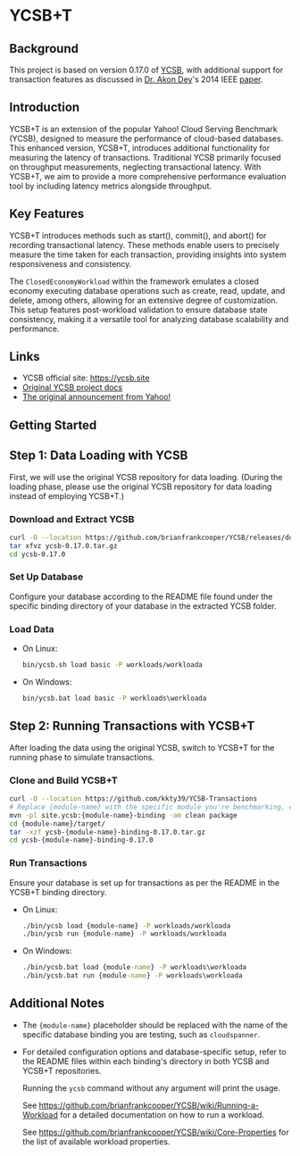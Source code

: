 <!--
Copyright (c) 2010 Yahoo! Inc., 2012 - 2016 YCSB contributors.
All rights reserved.

Licensed under the Apache License, Version 2.0 (the "License"); you
may not use this file except in compliance with the License. You
may obtain a copy of the License at

http://www.apache.org/licenses/LICENSE-2.0

Unless required by applicable law or agreed to in writing, software
distributed under the License is distributed on an "AS IS" BASIS,
WITHOUT WARRANTIES OR CONDITIONS OF ANY KIND, either express or
implied. See the License for the specific language governing
permissions and limitations under the License. See accompanying
LICENSE file.
-->

YCSB+T
====================================

Background
-----
This project is based on version 0.17.0 of [YCSB](https://github.com/brianfrankcooper/YCSB/releases/tag/0.17.0), with additional support for transaction features as discussed in [Dr. Akon Dey](https://www.linkedin.com/in/akon-dey)'s 2014 IEEE [paper](https://ieeexplore.ieee.org/document/6818330). 

Introduction
-----
YCSB+T is an extension of the popular Yahoo! Cloud Serving Benchmark (YCSB), designed to measure the performance of cloud-based databases. This enhanced version, YCSB+T, introduces additional functionality for measuring the latency of transactions. Traditional YCSB primarily focused on throughput measurements, neglecting transactional latency. With YCSB+T, we aim to provide a more comprehensive performance evaluation tool by including latency metrics alongside throughput.

Key Features
-----
YCSB+T introduces methods such as start(), commit(), and abort() for recording transactional latency. These methods enable users to precisely measure the time taken for each transaction, providing insights into system responsiveness and consistency.

The `ClosedEconomyWorkload` within the framework emulates a closed economy executing database operations such as create, read, update, and delete, among others, allowing for an extensive degree of customization. This setup features post-workload validation to ensure database state consistency, making it a versatile tool for analyzing database scalability and performance.

Links
-----
* YCSB official site: https://ycsb.site
* [Original YCSB project docs](https://github.com/brianfrankcooper/YCSB/wiki)
* [The original announcement from Yahoo!](https://labs.yahoo.com/news/yahoo-cloud-serving-benchmark/)

Getting Started
---------------

## Step 1: Data Loading with YCSB

First, we will use the original YCSB repository for data loading. (During the loading phase, please use the original YCSB repository for data loading instead of employing YCSB+T.)

### Download and Extract YCSB

```sh
curl -O --location https://github.com/brianfrankcooper/YCSB/releases/download/0.17.0/ycsb-0.17.0.tar.gz
tar xfvz ycsb-0.17.0.tar.gz
cd ycsb-0.17.0
```

### Set Up Database

Configure your database according to the README file found under the specific binding directory of your database in the extracted YCSB folder.

### Load Data

- On Linux:

    ```sh
    bin/ycsb.sh load basic -P workloads/workloada
    ```

- On Windows:

    ```bat
    bin/ycsb.bat load basic -P workloads\workloada
    ```

## Step 2: Running Transactions with YCSB+T

After loading the data using the original YCSB, switch to YCSB+T for the running phase to simulate transactions.

### Clone and Build YCSB+T

```sh
curl -O --location https://github.com/kkty39/YCSB-Transactions
# Replace {module-name} with the specific module you're benchmarking, e.g., cloudspanner
mvn -pl site.ycsb:{module-name}-binding -am clean package
cd {module-name}/target/
tar -xzf ycsb-{module-name}-binding-0.17.0.tar.gz
cd ycsb-{module-name}-binding-0.17.0
```

### Run Transactions

Ensure your database is set up for transactions as per the README in the YCSB+T binding directory.

- On Linux:

    ```sh
    ./bin/ycsb load {module-name} -P workloads/workloada
    ./bin/ycsb run {module-name} -P workloads/workloada
    ```

- On Windows:

    ```bat
    ./bin/ycsb.bat load {module-name} -P workloads\workloada
    ./bin/ycsb.bat run {module-name} -P workloads\workloada
    ```

## Additional Notes

- The `{module-name}` placeholder should be replaced with the name of the specific database binding you are testing, such as `cloudspanner`.
- For detailed configuration options and database-specific setup, refer to the README files within each binding's directory in both YCSB and YCSB+T repositories.

  
  Running the `ycsb` command without any argument will print the usage. 
   
  See https://github.com/brianfrankcooper/YCSB/wiki/Running-a-Workload
  for a detailed documentation on how to run a workload.

  See https://github.com/brianfrankcooper/YCSB/wiki/Core-Properties for 
  the list of available workload properties.



